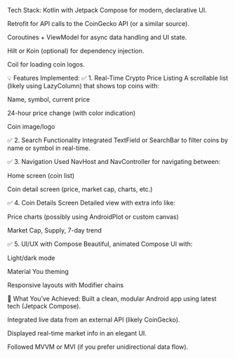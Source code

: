 Tech Stack:
Kotlin with Jetpack Compose for modern, declarative UI.

Retrofit for API calls to the CoinGecko API (or a similar source).

Coroutines + ViewModel for async data handling and UI state.

Hilt or Koin (optional) for dependency injection.

Coil for loading coin logos.

💡 Features Implemented:
✅ 1. Real-Time Crypto Price Listing
A scrollable list (likely using LazyColumn) that shows top coins with:

Name, symbol, current price

24-hour price change (with color indication)

Coin image/logo

✅ 2. Search Functionality
Integrated TextField or SearchBar to filter coins by name or symbol in real-time.

✅ 3. Navigation
Used NavHost and NavController for navigating between:

Home screen (coin list)

Coin detail screen (price, market cap, charts, etc.)

✅ 4. Coin Details Screen
Detailed view with extra info like:

Price charts (possibly using AndroidPlot or custom canvas)

Market Cap, Supply, 7-day trend

✅ 5. UI/UX with Compose
Beautiful, animated Compose UI with:

Light/dark mode

Material You theming

Responsive layouts with Modifier chains

🚀 What You’ve Achieved:
Built a clean, modular Android app using latest tech (Jetpack Compose).

Integrated live data from an external API (likely CoinGecko).

Displayed real-time market info in an elegant UI.

Followed MVVM or MVI (if you prefer unidirectional data flow).
